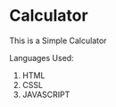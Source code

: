# Calculator

This is a  Simple Calculator <br>

Languages Used: <br>
<ol>
<li>HTML</li>
<li>CSSL</li>
<li>JAVASCRIPT</li>
</ol>